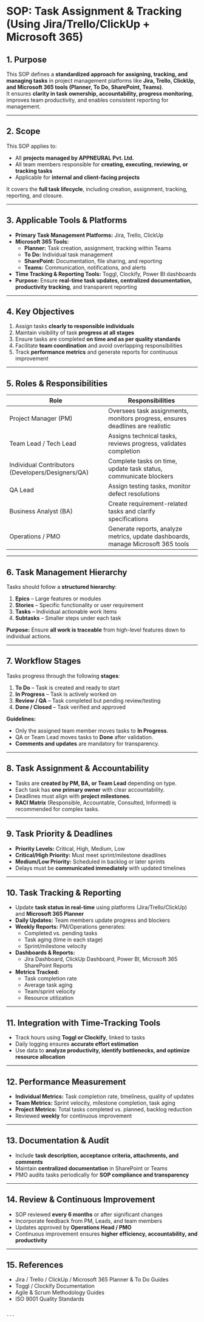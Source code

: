 # SOP: Task Assignment & Tracking (Using Jira/Trello/ClickUp + Microsoft 365)

## **1. Purpose**
This SOP defines a **standardized approach for assigning, tracking, and managing tasks** in project management platforms like **Jira, Trello, ClickUp, and Microsoft 365 tools (Planner, To Do, SharePoint, Teams)**.  
It ensures **clarity in task ownership, accountability, progress monitoring**, improves team productivity, and enables consistent reporting for management.

---

## **2. Scope**
This SOP applies to:  
- All **projects managed by APPNEURAL Pvt. Ltd.**  
- All team members responsible for **creating, executing, reviewing, or tracking tasks**  
- Applicable for **internal and client-facing projects**  

It covers the **full task lifecycle**, including creation, assignment, tracking, reporting, and closure.

---

## **3. Applicable Tools & Platforms**
- **Primary Task Management Platforms:** Jira, Trello, ClickUp  
- **Microsoft 365 Tools:**  
  - **Planner:** Task creation, assignment, tracking within Teams  
  - **To Do:** Individual task management  
  - **SharePoint:** Documentation, file sharing, and reporting  
  - **Teams:** Communication, notifications, and alerts  
- **Time Tracking & Reporting Tools:** Toggl, Clockify, Power BI dashboards  
- **Purpose:** Ensure **real-time task updates, centralized documentation, productivity tracking**, and transparent reporting

---

## **4. Key Objectives**
1. Assign tasks **clearly to responsible individuals**  
2. Maintain visibility of task **progress at all stages**  
3. Ensure tasks are completed **on time and as per quality standards**  
4. Facilitate **team coordination** and avoid overlapping responsibilities  
5. Track **performance metrics** and generate reports for continuous improvement

---

## **5. Roles & Responsibilities**

| Role | Responsibilities |
|------|-----------------|
| Project Manager (PM) | Oversees task assignments, monitors progress, ensures deadlines are realistic |
| Team Lead / Tech Lead | Assigns technical tasks, reviews progress, validates completion |
| Individual Contributors (Developers/Designers/QA) | Complete tasks on time, update task status, communicate blockers |
| QA Lead | Assign testing tasks, monitor defect resolutions |
| Business Analyst (BA) | Create requirement-related tasks and clarify specifications |
| Operations / PMO | Generate reports, analyze metrics, update dashboards, manage Microsoft 365 tools |

---

## **6. Task Management Hierarchy**
Tasks should follow a **structured hierarchy**:  
1. **Epics** – Large features or modules  
2. **Stories** – Specific functionality or user requirement  
3. **Tasks** – Individual actionable work items  
4. **Subtasks** – Smaller steps under each task  

**Purpose:** Ensure **all work is traceable** from high-level features down to individual actions.

---

## **7. Workflow Stages**
Tasks progress through the following **stages**:  
1. **To Do** – Task is created and ready to start  
2. **In Progress** – Task is actively worked on  
3. **Review / QA** – Task completed but pending review/testing  
4. **Done / Closed** – Task verified and approved  

**Guidelines:**  
- Only the assigned team member moves tasks to **In Progress**.  
- QA or Team Lead moves tasks to **Done** after validation.  
- **Comments and updates** are mandatory for transparency.

---

## **8. Task Assignment & Accountability**
- Tasks are **created by PM, BA, or Team Lead** depending on type.  
- Each task has **one primary owner** with clear accountability.  
- Deadlines must align with **project milestones**.  
- **RACI Matrix** (Responsible, Accountable, Consulted, Informed) is recommended for complex tasks.

---

## **9. Task Priority & Deadlines**
- **Priority Levels:** Critical, High, Medium, Low  
- **Critical/High Priority:** Must meet sprint/milestone deadlines  
- **Medium/Low Priority:** Scheduled in backlog or later sprints  
- Delays must be **communicated immediately** with updated timelines

---

## **10. Task Tracking & Reporting**
- Update **task status in real-time** using platforms (Jira/Trello/ClickUp) and **Microsoft 365 Planner**  
- **Daily Updates:** Team members update progress and blockers  
- **Weekly Reports:** PM/Operations generates:  
  - Completed vs. pending tasks  
  - Task aging (time in each stage)  
  - Sprint/milestone velocity  
- **Dashboards & Reports:**  
  - Jira Dashboard, ClickUp Dashboard, Power BI, Microsoft 365 SharePoint Reports  
- **Metrics Tracked:**  
  - Task completion rate  
  - Average task aging  
  - Team/sprint velocity  
  - Resource utilization

---

## **11. Integration with Time-Tracking Tools**
- Track hours using **Toggl or Clockify**, linked to tasks  
- Daily logging ensures **accurate effort estimation**  
- Use data to **analyze productivity, identify bottlenecks, and optimize resource allocation**

---

## **12. Performance Measurement**
- **Individual Metrics:** Task completion rate, timeliness, quality of updates  
- **Team Metrics:** Sprint velocity, milestone completion, task aging  
- **Project Metrics:** Total tasks completed vs. planned, backlog reduction  
- Reviewed **weekly** for continuous improvement

---

## **13. Documentation & Audit**
- Include **task description, acceptance criteria, attachments, and comments**  
- Maintain **centralized documentation** in SharePoint or Teams  
- PMO audits tasks periodically for **SOP compliance and transparency**

---

## **14. Review & Continuous Improvement**
- SOP reviewed **every 6 months** or after significant changes  
- Incorporate feedback from PM, Leads, and team members  
- Updates approved by **Operations Head / PMO**  
- Continuous improvement ensures **higher efficiency, accountability, and productivity**

---

## **15. References**
- Jira / Trello / ClickUp / Microsoft 365 Planner & To Do Guides  
- Toggl / Clockify Documentation  
- Agile & Scrum Methodology Guides  
- ISO 9001 Quality Standards

```

---

